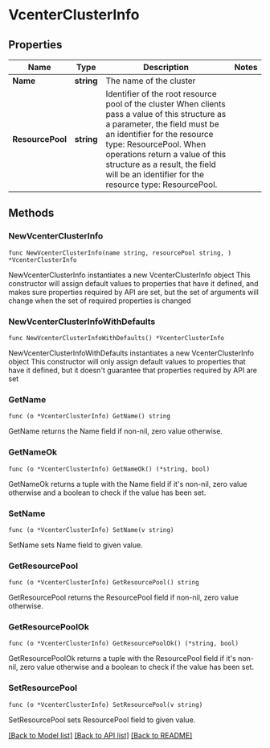 # VcenterClusterInfo

## Properties

Name | Type | Description | Notes
------------ | ------------- | ------------- | -------------
**Name** | **string** | The name of the cluster | 
**ResourcePool** | **string** | Identifier of the root resource pool of the cluster When clients pass a value of this structure as a parameter, the field must be an identifier for the resource type: ResourcePool. When operations return a value of this structure as a result, the field will be an identifier for the resource type: ResourcePool. | 

## Methods

### NewVcenterClusterInfo

`func NewVcenterClusterInfo(name string, resourcePool string, ) *VcenterClusterInfo`

NewVcenterClusterInfo instantiates a new VcenterClusterInfo object
This constructor will assign default values to properties that have it defined,
and makes sure properties required by API are set, but the set of arguments
will change when the set of required properties is changed

### NewVcenterClusterInfoWithDefaults

`func NewVcenterClusterInfoWithDefaults() *VcenterClusterInfo`

NewVcenterClusterInfoWithDefaults instantiates a new VcenterClusterInfo object
This constructor will only assign default values to properties that have it defined,
but it doesn't guarantee that properties required by API are set

### GetName

`func (o *VcenterClusterInfo) GetName() string`

GetName returns the Name field if non-nil, zero value otherwise.

### GetNameOk

`func (o *VcenterClusterInfo) GetNameOk() (*string, bool)`

GetNameOk returns a tuple with the Name field if it's non-nil, zero value otherwise
and a boolean to check if the value has been set.

### SetName

`func (o *VcenterClusterInfo) SetName(v string)`

SetName sets Name field to given value.


### GetResourcePool

`func (o *VcenterClusterInfo) GetResourcePool() string`

GetResourcePool returns the ResourcePool field if non-nil, zero value otherwise.

### GetResourcePoolOk

`func (o *VcenterClusterInfo) GetResourcePoolOk() (*string, bool)`

GetResourcePoolOk returns a tuple with the ResourcePool field if it's non-nil, zero value otherwise
and a boolean to check if the value has been set.

### SetResourcePool

`func (o *VcenterClusterInfo) SetResourcePool(v string)`

SetResourcePool sets ResourcePool field to given value.



[[Back to Model list]](../README.md#documentation-for-models) [[Back to API list]](../README.md#documentation-for-api-endpoints) [[Back to README]](../README.md)


